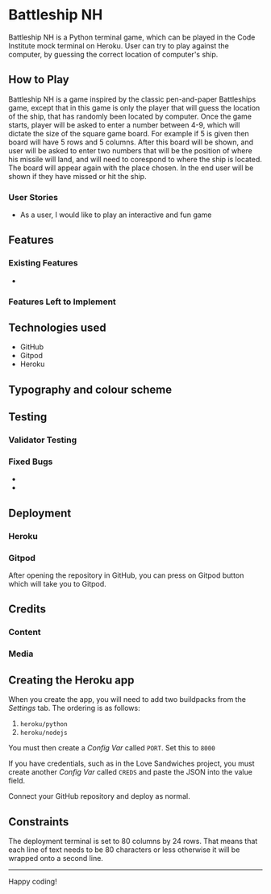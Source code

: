 # Battleship NH
Battleship NH is a Python terminal game, which can be played in the Code Institute mock terminal on Heroku. User can try to play against the computer, by guessing the correct location of computer's ship. 

## How to Play
Battleship NH is a game inspired by the classic pen-and-paper Battleships game, except that in this game is only the player that will guess the location of the ship, that has randomly been located by computer. 
Once the game starts, player will be asked to enter a number between 4-9, which will dictate the size of the square game board. For example if 5 is given then board will have 5 rows and 5 columns. After this board will be shown, and user will be asked to enter two numbers that will be the position of where his missile will land, and will need to corespond to where the ship is located. The board will appear again with the place chosen. 
In the end user will be shown if they have missed or hit the ship. 


### User Stories
  * As a user, I would like to play an interactive and fun game 

## Features
### Existing Features
  * 






### Features Left to Implement



## Technologies used 
* GitHub
* Gitpod
* Heroku

## Typography and colour scheme

 
## Testing


### Validator Testing


### Fixed Bugs 
* 
* 

## Deployment
### Heroku


### Gitpod
After opening the repository in GitHub, you can press on Gitpod button which will take you to Gitpod.



## Credits
### Content


### Media

## Creating the Heroku app

When you create the app, you will need to add two buildpacks from the _Settings_ tab. The ordering is as follows:

1. `heroku/python`
2. `heroku/nodejs`

You must then create a _Config Var_ called `PORT`. Set this to `8000`

If you have credentials, such as in the Love Sandwiches project, you must create another _Config Var_ called `CREDS` and paste the JSON into the value field.

Connect your GitHub repository and deploy as normal.

## Constraints

The deployment terminal is set to 80 columns by 24 rows. That means that each line of text needs to be 80 characters or less otherwise it will be wrapped onto a second line.

-----
Happy coding!